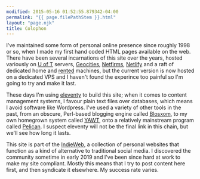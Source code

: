 ```yaml
---
modified: 2015-05-16 01:52:55.879342-04:00
permalink: "{{ page.filePathStem }}.html"
layout: "page.njk"
title: Colophon
---
```


I've maintained some form of personal online presence since roughly 1998 or
so, when I made my first hand coded HTML pages available on the web.
There have been several incarnations of this site over the years, hosted
variously on [U of T][1] servers, [Geocities][2], [Netfirms][3], [Netlify][11]
and a raft of dedicated home and [rented][4] machines, but the current version
is now hosted on a dedicated VPS and I haven't found the experince too painful
so I'm going to try and make it last.

These days I'm using [eleventy][6] to build this site; when it comes to
content management systems, I favour plain text files over databases, which
means I avoid software like Wordpress.  I've used a variety of other tools
in the past, from an obscure, Perl-based blogging engine called
[Blosxom][7], to my own homegrown system called [YAWT][8], onto a relatively
mainstream program called [Pelican][9].  I suspect eleventy will not be the
final link in this chain, but we'll see how long it lasts.

This site is part of the [IndieWeb][10], a collection of personal websites
that function as a kind of alternative to traditional social media.  I
discovered the community sometime in early 2019 and I've been since hard at
work to make my site compliant.  Mostly this means that I try to post
content here first, and then syndicate it elsewhere.  My success rate
varies.

[1]: https://www.utoronto.ca/
[2]: https://en.wikipedia.org/wiki/Yahoo!_GeoCities
[3]: https://www.netfirms.ca/
[4]: https://www.kimsufi.com/ca/en/
[5]: https://netlify.com
[6]: https://www.11ty.dev/
[7]: https://blosxom.sourceforge.net/
[8]: https://github.com/drivet/yawt
[9]: https://getpelican.com/
[10]: https://indieweb.org/
[11]: https://www.netlify.com/
